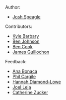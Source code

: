 Author:

- [Josh Speagle](https://github.com/joshspeagle)

Contributors:

- [Kyle Barbary](https://github.com/kbarbary/)
- [Ben Johnson](https://github.com/bd-j)
- [Ben Cook](https://github.com/bacook17)
- [James Guillochon](https://github.com/guillochon)

Feedback:

- [Ana Bonaca](https://github.com/abonaca)
- [Phil Cargile](https://github.com/pacargile)
- [Hannah Diamond-Lowe](https://github.com/hdiamondlowe)
- [Joel Leja](https://github.com/jrleja)
- [Catherine Zucker](https://github.com/catherinezucker)
